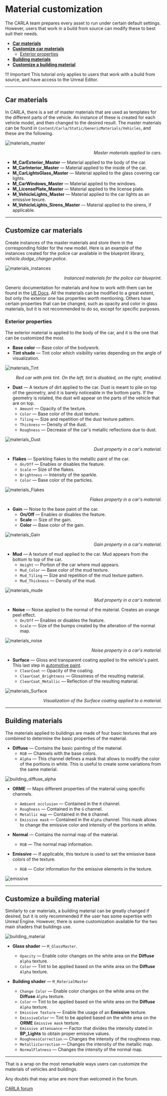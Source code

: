 # Material customization

The CARLA team prepares every asset to run under certain default settings. However, users that work in a build from source can modify these to best suit their needs.  

*   [__Car materials__](#car-materials)  
*   [__Customize car materials__](#customize-car-materials)  
	*   [Exterior properties](#exterior-properties)  
*   [__Building materials__](#building-materials)  
*   [__Customize a building material__](#customize-a-building-material)  

!!! Important
    This tutorial only applies to users that work with a build from source, and have access to the Unreal Editor.  

---
## Car materials

In CARLA, there is a set of master materials that are used as templates for the different parts of the vehicle. An instance of these is created for each vehicle model, and then changed to the desired result.  The master materials can be found in `Content/Carla/Static/GenericMaterials/Vehicles`, and these are the following.  

![materials_master](img/material_customization/Materials_Master.jpg)
<div style="text-align: right"><i>Master materials applied to cars.</i></div>

*   __M_CarExterior_Master__ — Material applied to the body of the car.  
*   __M_CarInterior_Master__ — Material applied to the inside of the car.  
*   __M_CarLightsGlass_Master__ — Material applied to the glass covering car lights.  
*   __M_CarWindows_Master__ — Material applied to the windows.  
*   __M_LicensePlate_Master__ — Material applied to the license plate.  
*   __M_VehicleLights_Master__ — Material applied to the car lights as an emissive texure.  
*   __M_VehicleLights_Sirens_Master__ — Material applied to the sirens, if applicable.  

---
## Customize car materials

Create instances of the master materials and store them in the corresponding folder for the new model. Here is an example of the instances created for the police car available in the blueprint library, *vehicle.dodge_charger.police*. 

![materials_instances](img/material_customization/Materials_Instances.jpg)
<div style="text-align: right"><i>Instanced materials for the police car blueprint.</i></div>

Generic documentation for materials and how to work with them can be found in the [UE Docs](https://docs.unrealengine.com/en-US/Engine/Rendering/Materials/index.html). All the materials can be modified to a great extent, but only the exterior one has properties worth mentioning. Others have certain properties that can be changed, such as opacity and color in glass materials, but it is not recommended to do so, except for specific purposes.  

### Exterior properties  

The exterior material is applied to the body of the car, and it is the one that can be customized the most. 

*   __Base color__ — Base color of the bodywork.  
*   __Tint shade__ — Tint color which visibility varies depending on the angle of visualization.  

![materials_Tint](img/material_customization/Materials_Tint.jpg)
<div style="text-align: right"><i>Red car with pink tint. On the left, tint is disabled, on the right, enabled.</i></div>

*   __Dust__ — A texture of dirt applied to the car. Dust is meant to pile on top of the geometry, and it is barely noticeable in the bottom parts. If the geometry is rotated, the dust will appear on the parts of the vehicle that are on top. 
	*   `Amount` — Opacity of the texture.  
	*   `Color` — Base color of the dust texture.  
	*   `Tiling` — Size and repetition of the dust texture pattern.  
	*   `Thickness` — Density of the dust.  
	*   `Roughness` — Decrease of the car's metallic reflections due to dust.  

![materials_Dust](img/material_customization/Materials_Dust.jpg)
<div style="text-align: right"><i>Dust property in a car's material.</i></div>

*   __Flakes__ — Sparkling flakes to the metallic paint of the car.  
	*   `On/Off` — Enables or disables the feature.  
	*   `Scale` — Size of the flakes. 
	*   `Brightness` — Intensity of the sparkle.  
	*   `Color` — Base color of the particles.  

![materials_Flakes](img/material_customization/Materials_Flakes.jpg)
<div style="text-align: right"><i>Flakes property in a car's material.</i></div>

*   __Gain__ — Noise to the base paint of the car. 
	*   __On/Off__ — Enables or disables the feature.  
	*   __Scale__ — Size of the gain.  
	*   __Color__ — Base color of the gain.  

![materials_Gain](img/material_customization/Materials_Gain.jpg)
<div style="text-align: right"><i>Gain property in a car's material.</i></div>

*   __Mud__ — A texture of mud applied to the car. Mud appears from the bottom to top of the car.  
	*   `Height` — Portion of the car where mud appears.  
	*   `Mud_Color` — Base color of the mud texture.  
	*   `Mud_Tiling` — Size and repetition of the mud texture pattern.  
	*   `Mud_Thickness` — Density of the mud. 

![materials_mude](img/material_customization/Materials_Mud.jpg)
<div style="text-align: right"><i>Mud property in a car's material.</i></div>

*   __Noise__ — Noise applied to the normal of the material. Creates an orange peel effect.  
	*   `On/Off` — Enables or disables the feature.  
	*   `Scale` — Size of the bumps created by the alteration of the normal map.  

![materials_noise](img/material_customization/Materials_Noise_High.jpg)
<div style="text-align: right"><i>Noise property in a car's material.</i></div>

*   __Surface__ — Gloss and transparent coating applied to the vehicle's paint. This last step in [automotive paint](https://en.wikipedia.org/wiki/Automotive_paint).  
	*   `ClearCoat` — Opacity of the coating.  
	*   `ClearCoat_Brightness` — Glossiness of the resulting material.  
	*   `ClearCoat_Metallic` — Reflection of the resulting material.  

![materials_Surface](img/material_customization/Materials_Surface.jpg)
<div style="text-align: right"><i>Visualization of the Surface coating applied to a material.</i></div>


---
## Building materials

The materials applied to buildings are made of four basic textures that are combined to determine the basic properties of the material.  

*   __Diffuse__ — Contains the basic painting of the material.  
	*   `RGB` — Channels with the base colors.  
	*   `Alpha` — This channel defines a mask that allows to modify the color of the portions in white. This is useful to create some variations from the same material.  

![building_diffuse_alpha](img/building_diffuse_alpha.png)

*   __ORME__ — Maps different properties of the material using specific channels.  
	*   `Ambient occlusion` — Contained in the `R` channel.  
	*   `Roughness` — Contained in the `G` channel.  
	*   `Metallic map` — Contained in the `B` channel.  
	*   `Emissive mask` — Contained in the `Alpha` channel. This mask allows to change the emissive color and intensity of the portions in white.  

*   __Normal__ — Contains the normal map of the material.  
	*   `RGB` — The normal map information.  

*   __Emissive__ — If applicable, this texture is used to set the emissive base colors of the texture.  
	*   `RGB` — Color information for the emissive elements in the texture.  

![emissive](img/EmissiveIntensity.gif)

---
## Customize a building material

Similarly to car materials, a building material can be greatly changed if desired, but it is only recommended if the user has some expertise with Unreal Engine. However, there is some customization available for the two main shaders that buildings use.  


![building_material](img/building_material.png)


*   __Glass shader__ — `M_GlassMaster`.  
	*   `Opacity` — Enable color changes on the white area on the __Diffuse__ `Alpha` texture.  
	*   `Color` — Tint to be applied based on the white area on the __Diffuse__ `Alpha` texture.  

*   __Building shader__ — `M_MaterialMaster`  
	*   `Change Color` — Enable color changes on the white area on the __Diffuse__ `Alpha` texture.  
	*   `Color` — Tint to be applied based on the white area on the __Diffuse__ `Alpha` texture.  
	*   `Emissive Texture` — Enable the usage of an __Emissive__ texture.  
	*   `EmissiveColor` — Tint to be applied based on the white area on the __ORME__ `Emissive mask` texture.
	*   `Emissive attenuance` — Factor that divides the intensity stated in __BP_Lights__ to obtain proper emissive values.  
	*   `RoughnessCorrection` — Changes the intensity of the roughness map.  
	*   `MetallicCorrection` — Changes the intensity of the metallic map.  
	*   `NormalFlatness` — Changes the intensity of the normal map.  

---

That is a wrap on the most remarkable ways users can customize the materials of vehicles and buildings. 

Any doubts that may arise are more than welcomed in the forum.

<div class="build-buttons">
<p>
<a href="https://github.com/carla-simulator/carla/discussions/" target="_blank" class="btn btn-neutral" title="Go to the CARLA forum">
CARLA forum</a>
</p>
</div>